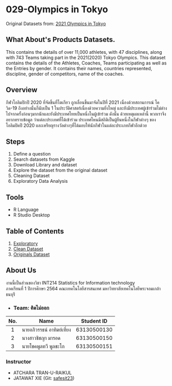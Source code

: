 # 029-Olympics in Tokyo

Original Datasets from: [2021 Olympics in Tokyo](https://www.kaggle.com/arjunprasadsarkhel/2021-olympics-in-tokyo)

## What About's Products Datasets.
This contains the details of over 11,000 athletes, with 47 disciplines, along with 743 Teams taking part in the 2021(2020) Tokyo Olympics.
This dataset contains the details of the Athletes, Coaches, Teams participating as well as the Entries by gender. It contains their names, countries represented, discipline, gender of competitors, name of the coaches.


## Overview
กีฬาโอลิมปิกปี 2020 ที่จัดขึ้นที่โตเกียว ถูกเลื่อนขึ้นมาจัดในปีที่ 2021 เนื่องด้วยสถานการณ์ โควิด-19 ถึงอย่างนั้นก็นับเป็น 1 ในประวัติศาสตร์เนื่องด้วยความยิ่งใหญ่ และยังมีประเทศผู้เข้าร่วมไม่ต่างไปจากครั้งก่อนๆมากนักและยังมีประเทศไทยเป็นหนึ่งในผู้เข้าร่วม ดังนั้น ด้วยเหตุผลเหล่านี้ พวกเราจึงอยากทราบข้อมูล ว่าแต่ละประเทศที่ได้เข้าร่วม ประเทศไหนมีสถิติเป็นผู้ยืนหนึ่งในกีฬาต่างๆ ของโอลิมปิคปี 2020 และเหรียญรางวัลต่างๆที่ได้มอบให้นักกีฬาในแต่ละประเภทกีฬาอีกด้วย 

## Steps
1. Define a question
2. Search datasets from Kaggle
3. Download Library and dataset
4. Explore the dataset from the original dataset
5. Cleaning Dataset
6. Exploratory Data Analysis

## Tools
- R Language
- R Studio Desktop

## Table of Contents
1. [Exploratory](./Exploratory.md)
2. [Clean Dataset](./csv_clean)
3. [Originals Dataset](./csv)

## About Us

งานนี้เป็นส่วนของวิชา INT214 Statistics for Information technology <br/> ภาคเรียนที่ 1 ปีการศึกษา 2564 คณะเทคโนโลยีสารสนเทศ มหาวิทยาลัยเทคโนโลยีพระจอมเกล้าธนบุรี

- ### Team: คิดไม่ออก
| No. | Name              | Student ID   |
|:---:|-------------------|--------------|
|  1  | นายอภิวรรธน์ อาทิตย์เที่ยง  | 63130500130 |
|  2  | นางสาวชิชญา มารอด  | 63130500150|
|  3  | นายโชคพูลทวี พูลชะโก    | 63130500151|



### Instructor

- ATCHARA TRAN-U-RAIKUL
- JATAWAT XIE (Git: [safesit23](https://github.com/safesit23))
